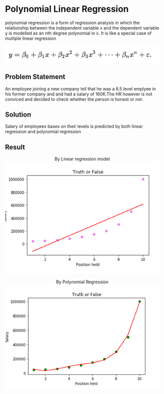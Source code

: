 # Polynomial Linear Regression

 polynomial regression is a form of regression analysis in which the relationship between the independent variable x and the dependent variable y is modelled as an nth degree polynomial in x.
 It is like a special case of multiple linear regression
 
 
 <p align="center">
 <img src="./0.png"></br>

## Problem Statement
An employee joining a new company tell that he was a 6.5 level emplyee in his former company and and had a salary of 160K.The HR however is not conviced and decided to check whether the person is honest or not.

## Solution
Salary of employees bases on their levels is predicted by both linear regression and polynomial regression <br/>

## Result

<p align="center">
By Linear regression model
<img src="./1.png"></br>

<p align="center">
By Polynomial Regression
<img src="./2.png"></br>

